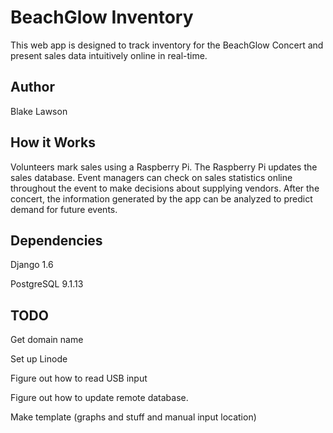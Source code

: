 BeachGlow Inventory
===================

This web app is designed to track inventory for the BeachGlow Concert and present sales data intuitively online in real-time.

Author
------
Blake Lawson

How it Works
------------
Volunteers mark sales using a Raspberry Pi. The Raspberry Pi updates the sales database. Event managers can check on sales statistics online throughout the event to make decisions about supplying vendors. After the concert, the information generated by the app can be analyzed to predict demand for future events.

Dependencies
------------
Django 1.6

PostgreSQL 9.1.13

TODO
----
Get domain name

Set up Linode

Figure out how to read USB input

Figure out how to update remote database.

Make template (graphs and stuff and manual input location)
